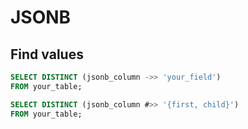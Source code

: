 # JSONB

## Find values

```sql
SELECT DISTINCT (jsonb_column ->> 'your_field')
FROM your_table;

SELECT DISTINCT (jsonb_column #>> '{first, child}')
FROM your_table;
```
